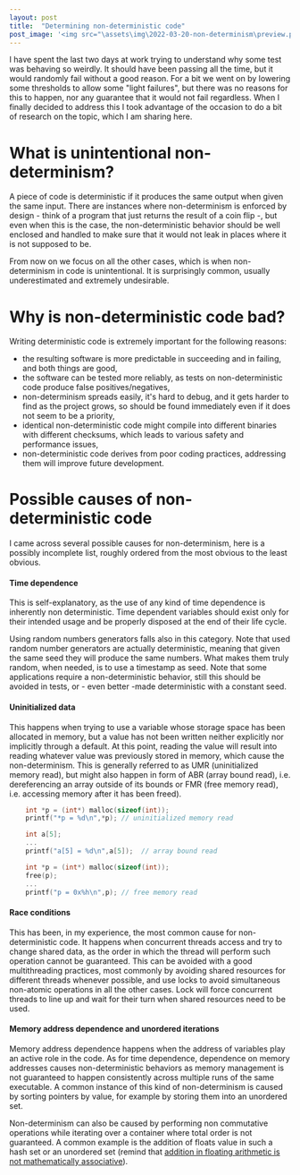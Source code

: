 ```yaml
---
layout: post
title:  "Determining non-deterministic code"
post_image: '<img src="\assets\img\2022-03-20-non-determinism\preview.png"  style="width:100%; display: block; margin-left: auto; margin-right: auto;" >'
---
```


I have spent the last two days at work trying to understand why some test was behaving so weirdly. It should have been passing all the time, but it would randomly fail without a good reason. For a bit we went on by lowering some thresholds to allow some "light failures", but there was no reasons for this to happen, nor any guarantee that it would not fail regardless. When I finally decided to address this I took advantage of the occasion to do a bit of research on the topic, which I am sharing here.

# What is unintentional non-determinism?

A piece of code is deterministic if it produces the same output when given the same input. There are instances where non-determinism is enforced by design - think of a program that just returns the result of a coin flip -, but even when this is the case, the non-deterministic behavior should be well enclosed and handled to make sure that it would not leak in places where it is not supposed to be.

From now on we focus on all the other cases, which is when non-determinism in code is unintentional. It is surprisingly common, usually underestimated and extremely undesirable.

# Why is non-deterministic code bad?

Writing deterministic code is extremely important for the following reasons:
 - the resulting software is more predictable in succeeding and in failing, and both things are good,
 - the software can be tested more reliably, as tests on non-deterministic code produce false positives/negatives,
 - non-determinism spreads easily, it's hard to debug, and it gets harder to find as the project grows, so should be found immediately even if it does not seem to be a priority,
 - identical non-deterministic code might compile into different binaries with different checksums, which leads to various safety and performance issues,
 - non-deterministic code derives from poor coding practices, addressing them will improve future development.

# Possible causes of non-deterministic code

I came across several possible causes for non-determinism, here is a possibly incomplete list, roughly ordered from the most obvious to the least obvious.

#### Time dependence

This is self-explanatory, as the use of any kind of time dependence is inherently non deterministic. Time dependent variables should exist only for their intended usage and be properly disposed at the end of their life cycle.

Using random numbers generators falls also in this category. Note that used random number generators are actually deterministic, meaning that given the same seed they will produce the same numbers. What makes them truly random, when needed, is to use a timestamp as seed. Note that some applications require a non-deterministic behavior, still this should be avoided in tests, or - even better -made deterministic with a constant seed.

#### Uninitialized data

This happens when trying to use a variable whose storage space has been allocated in memory, but a value has not been written neither explicitly nor implicitly through a default. At this point, reading the value will result into reading whatever value was previously stored in memory, which cause the non-determinism. This is generally referred to as UMR (uninitialized memory read), but might also happen in form of ABR (array bound read), i.e. dereferencing an array outside of its bounds or FMR (free memory read), i.e. accessing memory after it has been freed).

```cpp
    int *p = (int*) malloc(sizeof(int));
    printf("*p = %d\n",*p); // uninitialized memory read
```

```cpp
    int a[5];
    ...
    printf("a[5] = %d\n",a[5]);  // array bound read
```

```cpp
    int *p = (int*) malloc(sizeof(int));
    free(p);
    ...
    printf("p = 0x%h\n",p); // free memory read
```

#### Race conditions

This has been, in my experience, the most common cause for non-deterministic code. It happens when concurrent threads access and try to change shared data, as the order in which the thread will perform such operation cannot be guaranteed. This can be avoided with a good multithreading practices, most commonly by avoiding shared resources for different threads whenever possible, and use locks to avoid simultaneous non-atomic operations in all the other cases. Lock will force concurrent threads to line up and wait for their turn when shared resources need to be used.

#### Memory address dependence and unordered iterations

Memory address dependence happens when the address of variables play an active role in the code. As for time dependence, dependence on memory addresses causes non-deterministic behaviors as memory management is not guaranteed to happen consistently across multiple runs of the same executable. A common instance of this kind of non-determinism is caused by sorting pointers by value, for example by storing them into an unordered set.

Non-determinism can also be caused by performing non commutative operations while iterating over a container where total order is not guaranteed. A common example is the addition of floats value in such a hash set or an unordered set (remind that [addition in floating arithmetic is not mathematically associative](/2021/04/25/floating-arithmetic.html)).

